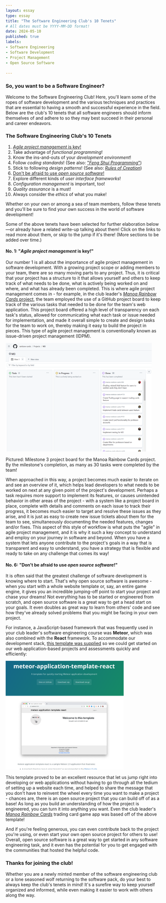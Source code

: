 ```yaml
---
layout: essay
type: essay
title: "The Software Engineering Club's 10 Tenets"
# All dates must be YYYY-MM-DD format!
date: 2024-05-10
published: true
labels:
- Software Engineering
- Software Development
- Project Management
- Open Source Software
  
---
```


### So, you want to be a Software Engineer?

Welcome to the Software Engineering Club! Here, you'll learn some of the ropes of software development and the various techniques and practices that are essential to having a smooth and successful experience in the field. Below are the club's 10 tenets that all software engineers should inform themselves of and adhere to so they may best succeed in their personal and career endeavors.

### The Software Engineering Club's 10 Tenets
1) [_Agile project management_ is key!](#no-1-_agile-project-management_-is-key)<br />
2) Take advantage of _functional programming_!<br />
3) Know the ins-and-outs of your _development environment_!<br />
4) Follow _coding standards_! (See also: ["_Feng Shui Programming_"](https://johnserraon.github.io/essays/feng-shui-programming.html))<br />
5) Stick to following _design patterns_! (See also: [_Rules of Creation_](https://johnserraon.github.io/essays/rules-of-creation.html))<br />
6) [Don't be afraid to use _open source software_!](#no-6-dont-be-afraid-to-use-_open-source-software_)<br />
7) Explore different kinds of _user interface frameworks_!<br />
8) _Configuration management_ is important, too!<br />
9) _Quality assurance_ is a must!<br />
10) Always consider the _ethics_ of what you make!

Whether on your own or among a sea of team members, follow these tenets and you'll be sure to find your own success in the world of software development!

Some of the above tenets have been selected for further elaboration below —or already have a related write-up talking about them! Click on the links to read more about them, or skip to the jump if it's there! (More sections to be added over time.)

#### No. 1: "_Agile project management_ is key!"

Our number 1 is all about the importance of agile project management in software development. With a growing project scope or adding members to your team, there are so many moving parts to any project. Thus, it is critical that your project has a structure to it that allows yourself and others to keep track of what needs to be done, what is actively being worked on and where, and what has already been completed. This is where agile project management comes in - for example, in the club leader's [_Manoa Rainbow Cards_ project](https://rainbow-cards.github.io/), the team employed the use of a GitHub project board to keep track of the various tasks that needed to be done for the team's web application. This project board offered a high level of transparency on each task's status, allowed for communicating what each task or issue needed for implementation, and made it overall simple to create and design tasks for the team to work on, thereby making it easy to build the project in pieces. This type of agile project management is conventionally known as issue-driven project management (IDPM).

<div class="float-end pe-4">
    <img
        height="350px" 
        src="../img/softeng-club-10-tenets/agile-example-project-board.png"
        alt="Manoa Rainbow Cards Milestone 3 Project Board screenshot">
    <p class="subtitle">Pictured: Milestone 3 project board for the Manoa Rainbow Cards project. <br />By the milestone's completion, as many as 30 tasks were completed by the team!</p>
</div>
When approached in this way, a project becomes much easier to iterate on and see an overview of it, which helps lead developers to what needs to be worked on next at any given point of the project's development. Perhaps a task requires more support to implement its features, or causes unintended behavior in other areas of the project - with a system like a project board in place, complete with details and comments on each issue to track their progress, it becomes much easier to target and resolve these issues as they arise, and it is just as easy to create new issue tickets about them for the team to see, simultaneously documenting the needed features, changes and/or fixes. This aspect of this style of workflow is what puts the "agile" in agile project management, and it is why it such a key concept to understand and employ on your journey in software and beyond. When you have a system that lets anyone contribute to the project's goals in a way that is transparent and easy to understand, you have a strategy that is flexible and ready to take on any challenge that comes its way!

#### No. 6: "Don't be afraid to use _open source software_!"

It is often said that the greatest challenge of software development is knowing where to start. That's why open source software is awesome - when you start with a whole website template or, say, an entire game engine, it gives you an incredible jumping-off point to start your project and chase your dreams! Not everything has to be started or engineered from scratch, and open source software is a great way to get a head start on your goals. It even doubles as great way to learn from others' code and see how they've already solved problems that you might be facing in your own project. 

For instance, a JavaScript-based framework that was frequently used in your club leader's software engineering course was **Meteor**, which was also combined with the **React** framework. To accommodate our development stack, [this template was supplied](https://ics-software-engineering.github.io/meteor-application-template-react/) so we could get started on our web application-based projects and assessments quickly and efficiently: 

<img height="350px" class="rounded mx-auto d-block" src="../img/manoa-rainbow-cards/meteor-react-template.png">

This template proved to be an excellent resource that let us jump right into developing or web applications without having to go through all the tedium of setting up a website each time, and helped to share the message that you don't have to reinvent the wheel every time you want to make a project - chances are, there is an open source project that you can build off of as a base! As long as you build an understanding of how the project is engineered, you can turn it into anything you want. Even the club leader's [_Manoa Rainbow Cards_](https://rainbow-cards.github.io/) trading card game app was based off of the above template!

And if you're feeling generous, you can even contribute back to the project you're using, or even start your own open source project for others to use! Overall, open source software is a great way to get started in any software engineering task, and it even has the potential for you to get engaged with the communities that hosted the helpful code.

### Thanks for joining the club!
Whether you are a newly minted member of the software engineering club or a lone seasoned wolf returning to the software pack, do your best to always keep the club's tenets in mind! It's a surefire way to keep yourself organized and informed, while even making it easier to work with others along the way.
